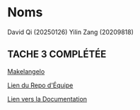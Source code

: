 # Noms
David Qi (20250126)
Yilin Zang (20209818)

## TACHE 3 COMPLÉTÉE
[Makelangelo](https://github.com/umontreal-diro/Makelangelo-software)

[Lien du Repo d'Équipe](https://github.com/ansis10/Makelangelo-software)

[Lien vers la Documentation](https://github.com/ansis10/Makelangelo-software/blob/master/Tache3_rapport/tache3_rapport.md)
